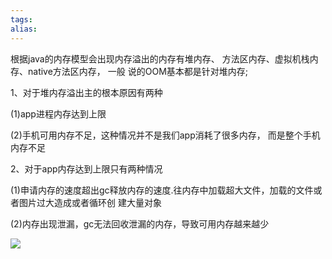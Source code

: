 ```yaml
---
tags: 
alias:
---
```

根据java的内存模型会出现内存溢出的内存有堆内存、 方法区内存、虚拟机栈内存、native方法区内存， 一般 说的OOM基本都是针对堆内存;

1、对于堆内存溢出主的根本原因有两种

(1)app进程内存达到上限

(2)手机可用内存不足，这种情况并不是我们app消耗了很多内存， 而是整个手机内存不足

2、对于app内存达到上限只有两种情况

(1)申请内存的速度超出gc释放内存的速度.往内存中加载超大文件，加载的文件或者图片过大造成或者循环创 建大量对象

(2)内存出现泄漏，gc无法回收泄漏的内存，导致可用内存越来越少

![](https://gd-hbimg.huaban.com/93e1a6df362c41d42e88d9ee3c18c56cae762afc520b1-PeZ10j)
